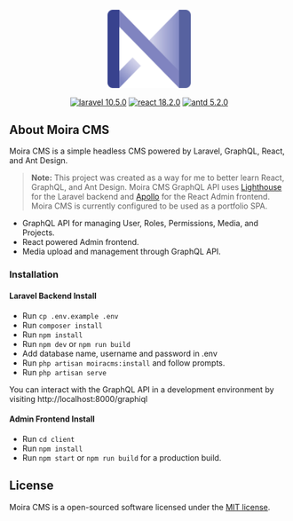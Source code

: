 <p align="center"><img src="https://raw.githubusercontent.com/ryanapanowicz/moiracms/main/client/src/assets/svg/moira-logo.svg" width="150"></p>

<p align="center">
    <a href="https://laravel.com/"><img src="https://img.shields.io/badge/laravel-10.5.0-blue" alt="laravel 10.5.0"></a>
    <a href="https://reactjs.org/"><img src="https://img.shields.io/badge/react-18.2.0-blue" alt="react 18.2.0"></a>
    <a href="https://ant.design/"><img src="https://img.shields.io/badge/antd-5.2.0-blue" alt="antd 5.2.0"></a>
</p>

## About Moira CMS

Moira CMS is a simple headless CMS powered by Laravel, GraphQL, React, and Ant Design.

> **Note:** This project was created as a way for me to better learn React, GraphQL, and Ant Design. Moira CMS GraphQL API uses [Lighthouse](https://github.com/nuwave/lighthouse) for the Laravel backend and [Apollo](https://github.com/apollographql/apollo-client) for the React Admin frontend. Moira CMS is currently configured to be used as a portfolio SPA.

- GraphQL API for managing User, Roles, Permissions, Media, and Projects.
- React powered Admin frontend.
- Media upload and management through GraphQL API.

### Installation

#### Laravel Backend Install
- Run ```cp .env.example .env```
- Run ```composer install```
- Run ```npm install```
- Run ```npm dev``` or ```npm run build```
- Add database name, username and password in .env
- Run ```php artisan moiracms:install``` and follow prompts.
- Run ```php artisan serve```

You can interact with the GraphQL API in a development environment by visiting http://localhost:8000/graphiql

#### Admin Frontend Install
- Run ```cd client```
- Run ```npm install```
- Run ```npm start``` or ```npm run build``` for a production build.

## License

Moira CMS is a open-sourced software licensed under the [MIT license](https://opensource.org/licenses/MIT).
